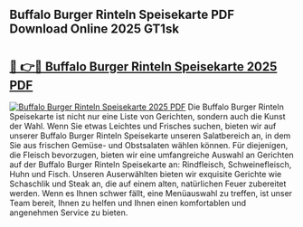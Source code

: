 ## Buffalo Burger Rinteln Speisekarte PDF Download Online 2025 GT1sk

# <h2><a href="http://gc73pit.nevu.top/?p=Buffalo+Burger+Rinteln+Speisekarte">🔗 👉🔴 Buffalo Burger Rinteln Speisekarte 2025 PDF</a></h2>

[![Buffalo Burger Rinteln Speisekarte 2025 PDF](https://i.imgur.com/dBaPXMq.png)](http://gc73pit.nevu.top/?p=Buffalo+Burger+Rinteln+Speisekarte)
Die Buffalo Burger Rinteln Speisekarte ist nicht nur eine Liste von Gerichten, sondern auch die Kunst der Wahl. Wenn Sie etwas Leichtes und Frisches suchen, bieten wir auf unserer Buffalo Burger Rinteln Speisekarte unseren Salatbereich an, in dem Sie aus frischen Gemüse- und Obstsalaten wählen können. Für diejenigen, die Fleisch bevorzugen, bieten wir eine umfangreiche Auswahl an Gerichten auf der Buffalo Burger Rinteln Speisekarte an: Rindfleisch, Schweinefleisch, Huhn und Fisch. Unseren Auserwählten bieten wir exquisite Gerichte wie Schaschlik und Steak an, die auf einem alten, natürlichen Feuer zubereitet werden. Wenn es Ihnen schwer fällt, eine Menüauswahl zu treffen, ist unser Team bereit, Ihnen zu helfen und Ihnen einen komfortablen und angenehmen Service zu bieten.
